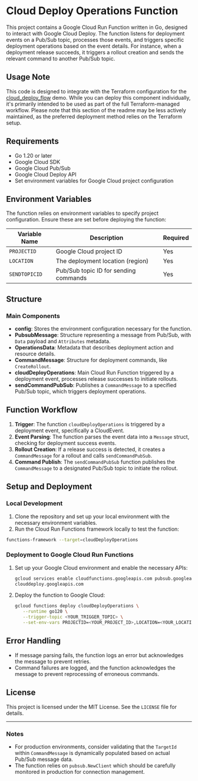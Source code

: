 # Cloud Deploy Operations Function

This project contains a Google Cloud Run Function written in Go, designed to
interact with Google Cloud Deploy. The function listens for deployment events on
a Pub/Sub topic, processes those events, and triggers specific deployment
operations based on the event details. For instance, when a deployment release
succeeds, it triggers a rollout creation and sends the relevant command to
another Pub/Sub topic.

## Usage Note

This code is designed to integrate with the Terraform configuration for the
[cloud_deploy_flow](../../README.md) demo. While you can deploy this component
individually, it's primarily intended to be used as part of the full
Terraform-managed workflow. Please note that this section of the readme may be
less actively maintained, as the preferred deployment method relies on the
Terraform setup.

## Requirements

- Go 1.20 or later
- Google Cloud SDK
- Google Cloud Pub/Sub
- Google Cloud Deploy API
- Set environment variables for Google Cloud project configuration

## Environment Variables

The function relies on environment variables to specify project configuration.
Ensure these are set before deploying the function:

| Variable Name | Description                           | Required |
| ------------- | ------------------------------------- | -------- |
| `PROJECTID`   | Google Cloud project ID               | Yes      |
| `LOCATION`    | The deployment location (region)      | Yes      |
| `SENDTOPICID` | Pub/Sub topic ID for sending commands | Yes      |

## Structure

### Main Components

- **config**: Stores the environment configuration necessary for the function.
- **PubsubMessage**: Structure representing a message from Pub/Sub, with `Data`
  payload and `Attributes` metadata.
- **OperationsData**: Metadata that describes deployment action and resource
  details.
- **CommandMessage**: Structure for deployment commands, like `CreateRollout`.
- **cloudDeployOperations**: Main Cloud Run Function triggered by a deployment
  event, processes release successes to initiate rollouts.
- **sendCommandPubSub**: Publishes a `CommandMessage` to a specified Pub/Sub
  topic, which triggers deployment operations.

## Function Workflow

1.  **Trigger**: The function `cloudDeployOperations` is triggered by a
    deployment event, specifically a CloudEvent.
2.  **Event Parsing**: The function parses the event data into a `Message`
    struct, checking for deployment success events.
3.  **Rollout Creation**: If a release success is detected, it creates a
    `CommandMessage` for a rollout and calls `sendCommandPubSub`.
4.  **Command Publish**: The `sendCommandPubSub` function publishes the
    `CommandMessage` to a designated Pub/Sub topic to initiate the rollout.

## Setup and Deployment

### Local Development

1.  Clone the repository and set up your local environment with the necessary
    environment variables.
2.  Run the Cloud Run Functions framework locally to test the function:

```bash
functions-framework --target=cloudDeployOperations
```

### Deployment to Google Cloud Run Functions

1.  Set up your Google Cloud environment and enable the necessary APIs:

    ```bash
    gcloud services enable cloudfunctions.googleapis.com pubsub.googleapis.com
    clouddeploy.googleapis.com
    ```

2.  Deploy the function to Google Cloud:

    ```bash
    gcloud functions deploy cloudDeployOperations \
       --runtime go120 \
       --trigger-topic <YOUR_TRIGGER_TOPIC> \
       --set-env-vars PROJECTID=<YOUR_PROJECT_ID>,LOCATION=<YOUR_LOCATION>,SENDTOPICID=<YOUR_SEND_TOPIC_ID>
    ```

## Error Handling

- If message parsing fails, the function logs an error but acknowledges the
  message to prevent retries.
- Command failures are logged, and the function acknowledges the message to
  prevent reprocessing of erroneous commands.

## License

This project is licensed under the MIT License. See the `LICENSE` file for
details.

---

### Notes

- For production environments, consider validating that the `TargetId` within
  `CommandMessage` is dynamically populated based on actual Pub/Sub message
  data.
- The function relies on `pubsub.NewClient` which should be carefully monitored
  in production for connection management.
